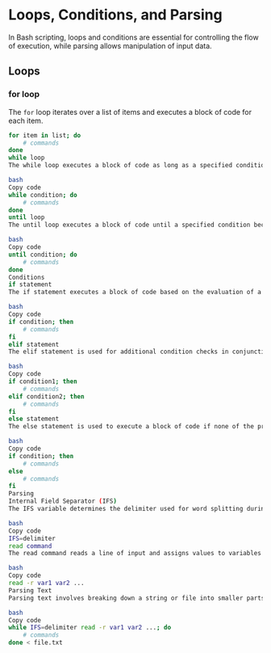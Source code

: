 # Loops, Conditions, and Parsing

In Bash scripting, loops and conditions are essential for controlling the flow of execution, while parsing allows manipulation of input data.

## Loops

### for loop
The `for` loop iterates over a list of items and executes a block of code for each item.

```bash
for item in list; do
    # commands
done
while loop
The while loop executes a block of code as long as a specified condition is true.

bash
Copy code
while condition; do
    # commands
done
until loop
The until loop executes a block of code until a specified condition becomes true.

bash
Copy code
until condition; do
    # commands
done
Conditions
if statement
The if statement executes a block of code based on the evaluation of a condition.

bash
Copy code
if condition; then
    # commands
fi
elif statement
The elif statement is used for additional condition checks in conjunction with if.

bash
Copy code
if condition1; then
    # commands
elif condition2; then
    # commands
fi
else statement
The else statement is used to execute a block of code if none of the previous conditions are true.

bash
Copy code
if condition; then
    # commands
else
    # commands
fi
Parsing
Internal Field Separator (IFS)
The IFS variable determines the delimiter used for word splitting during parsing.

bash
Copy code
IFS=delimiter
read command
The read command reads a line of input and assigns values to variables based on the delimiter specified by IFS.

bash
Copy code
read -r var1 var2 ...
Parsing Text
Parsing text involves breaking down a string or file into smaller parts for processing.

bash
Copy code
while IFS=delimiter read -r var1 var2 ...; do
    # commands
done < file.txt
